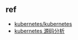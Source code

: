 

## ref
+ [kubernetes/kubernetes](https://github.com/kubernetes/kubernetes)
+ [kubernetes 源码分析](https://www.bookstack.cn/read/source-code-reading-notes/kubernetes-README.md)